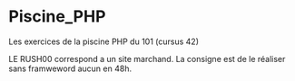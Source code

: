 # Piscine_PHP
Les exercices de la piscine PHP du 101 (cursus 42)

LE RUSH00 correspond a un site marchand. La consigne est de le réaliser sans framweword aucun en 48h.